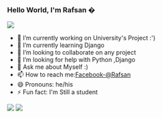 ### Hello World, I'm Rafsan �

<img src="https://komarev.com/ghpvc/?username=rafsan2001-github-username&label=PROFILE+VIEWS">


- 🔭 I’m currently working on University's Project :')
- 🌱 I’m currently learning Django
- 👯 I’m looking to collaborate on any project
- 🤔 I’m looking for help with Python ,Django
- 💬 Ask me about Myself :)
- 📫 How to reach me:[Facebook-@Rafsan](https://www.facebook.com/rafsanbari/)
- 😄 Pronouns: he/his
- ⚡ Fun fact: I'm Still a student

<img src="https://github-readme-stats.vercel.app/api?username=rafsan2001&&show_icons=true&title_color=ffffff&icon_color=bb2acf&text_color=daf7dc&bg_color=191919">
<img src="https://github-readme-stats.vercel.app/api/top-langs/?username=rafsan2001&layout=compact">


